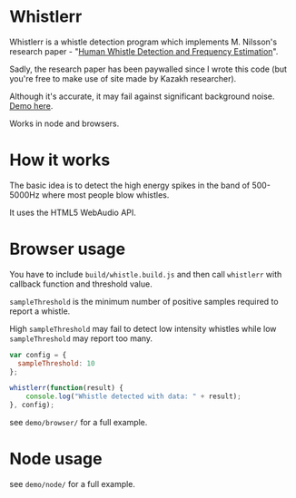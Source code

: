 Whistlerr
=========

Whistlerr is a whistle detection program which implements M. Nilsson's research paper - "[Human Whistle Detection and Frequency Estimation][1]".

Sadly, the research paper has been paywalled since I wrote this code (but you're free to make use of site made by Kazakh researcher). 

Although it's accurate, it may fail against significant background noise. [Demo here][2].

Works in node and browsers.


How it works
=============

The basic idea is to detect the high energy spikes in the band of 500-5000Hz where most people blow whistles.

It uses the HTML5 WebAudio API. 


Browser usage
===========

You have to include `build/whistle.build.js` and then call `whistlerr` with callback function and threshold value. 

`sampleThreshold` is the minimum number of positive samples required to report a whistle.

High `sampleThreshold` may fail to detect low intensity whistles while low `sampleThreshold` may report too many.

```javascript
var config = {
  sampleThreshold: 10
};

whistlerr(function(result) {
	console.log("Whistle detected with data: " + result);
}, config);
```

see `demo/browser/` for a full example.


Node usage
===========
see `demo/node/` for a full example.


[1]: https://www.diva-portal.org/smash/get/diva2:836227/FULLTEXT01.pdf
[2]: http://shubhamjain.github.io/whistlerr/
